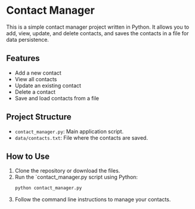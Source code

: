 # Contact Manager

This is a simple contact manager project written in Python. It allows you to add, view, update, and delete contacts, and saves the contacts in a file for data persistence.

## Features

- Add a new contact
- View all contacts
- Update an existing contact
- Delete a contact
- Save and load contacts from a file

## Project Structure

- `contact_manager.py`: Main application script.
- `data/contacts.txt`: File where the contacts are saved.

## How to Use

1. Clone the repository or download the files.
2. Run the `contact_manager.py script using Python:
   ```bash
   python contact_manager.py
3. Follow the command line instructions to manage your contacts.
